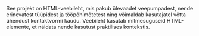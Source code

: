 See projekt on HTML-veebileht, mis pakub ülevaadet veepumpadest, nende erinevatest tüüpidest ja tööpõhimõtetest ning võimaldab kasutajatel võtta ühendust kontaktvormi kaudu. Veebileht kasutab mitmesuguseid HTML-elemente, et näidata nende kasutust praktilises kontekstis.